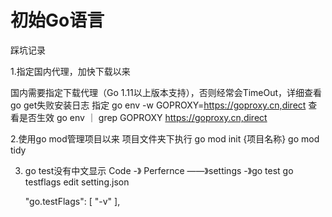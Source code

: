 # 初始Go语言



踩坑记录

1.指定国内代理，加快下载以来

国内需要指定下载代理（Go 1.11以上版本支持），否则经常会TimeOut，详细查看go get失败安装日志
指定
go env -w GOPROXY=https://goproxy.cn,direct
查看是否生效
go env ｜ grep GOPROXY
https://goproxy.cn,direct

2.使用go mod管理项目以来
项目文件夹下执行
go mod init {项目名称}
go mod tidy

3. go test没有中文显示
Code -》 Perfernce ——》settings -》go test 
go testflags edit setting.json
    
    "go.testFlags": [
        "-v"
    ],
